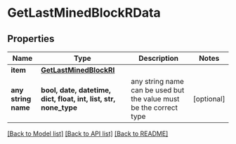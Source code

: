 # GetLastMinedBlockRData


## Properties
Name | Type | Description | Notes
------------ | ------------- | ------------- | -------------
**item** | [**GetLastMinedBlockRI**](GetLastMinedBlockRI.md) |  | 
**any string name** | **bool, date, datetime, dict, float, int, list, str, none_type** | any string name can be used but the value must be the correct type | [optional]

[[Back to Model list]](../README.md#documentation-for-models) [[Back to API list]](../README.md#documentation-for-api-endpoints) [[Back to README]](../README.md)


